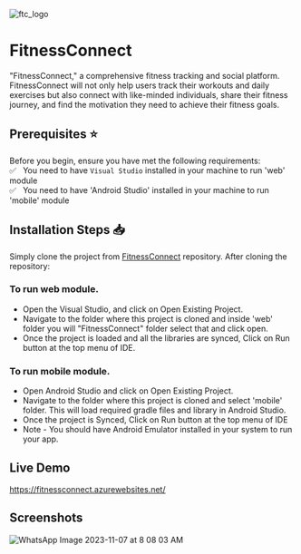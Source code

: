 ![ftc_logo](https://github.com/dwarshb/FitnessConnect/assets/32565650/e4c05f70-833d-4355-a6d8-581c053be721)

# FitnessConnect
"FitnessConnect," a comprehensive fitness tracking and social platform. FitnessConnect will not only help users track their workouts and daily exercises but also connect with like-minded individuals, share their fitness journey, and find the motivation they need to achieve their fitness goals.

## Prerequisites :star:

Before you begin, ensure you have met the following requirements:<br/>
✅ &nbsp; You need to have `Visual Studio` installed in your machine to run 'web' module<br/>
✅ &nbsp; You need to have 'Android Studio' installed in your machine to run 'mobile' module<br/>

## Installation Steps :inbox_tray:
Simply clone the project from [FitnessConnect](https://github.com/dwarshb/FitnessConnect.git) repository. After cloning the repository:

### To run web module.
- Open the Visual Studio, and click on Open Existing Project.
- Navigate to the folder where this project is cloned and inside 'web' folder you will "FitnessConnect" folder select that and click open.
- Once the project is loaded and all the libraries are synced, Click on Run button at the top menu of IDE.

### To run mobile module.
- Open Android Studio and click on Open Existing Project.
- Navigate to the folder where this project is cloned and select 'mobile' folder. This will load required gradle files and library in Android Studio.
- Once the project is Synced, Click on Run button at the top menu of IDE
- Note - You should have Android Emulator installed in your system to run your app.

## Live Demo
https://fitnessconnect.azurewebsites.net/

## Screenshots
![WhatsApp Image 2023-11-07 at 8 08 03 AM](https://github.com/dwarshb/FitnessConnect/assets/32565650/48c1130c-9fab-4987-bd37-9981fab253e5)


